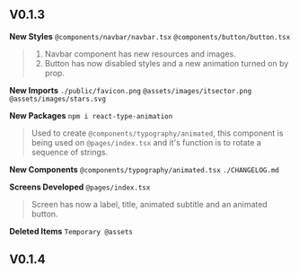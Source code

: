 ## V0.1.3

**New Styles**
`@components/navbar/navbar.tsx`
`@components/button/button.tsx`

> 1. Navbar component has new resources and images.
> 2. Button has now disabled styles and a new animation turned on by prop.

**New Imports**
`./public/favicon.png`
`@assets/images/itsector.png`
`@assets/images/stars.svg`

**New Packages**
`npm i react-type-animation`

> Used to create `@components/typography/animated`, this component is being used on `@pages/index.tsx` and it's function is to rotate a sequence of strings.

**New Components**
`@components/typography/animated.tsx`
`./CHANGELOG.md`

**Screens Developed**
`@pages/index.tsx`

> Screen has now a label, title, animated subtitle and an animated button.

**Deleted Items**
`Temporary @assets`

## V0.1.4
